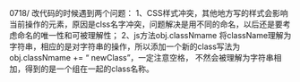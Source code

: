 0718/
改代码的时候遇到两个问题：
1、CSS样式冲突，其他地方写的样式会影响当前操作的元素，原因是clss名字冲突，问题解决是用不同的命名，以后还是要考虑命名的唯一性和可被理解性；
2、js方法obj.classNmame 将className理解为字符串，相应的是对字符串的操作，所以添加一个新的class写法为obj.classNmame += “ newClass”，一定注意空格，
不然会被理解为字符串相加，得到的是一个组在一起的class名称。
